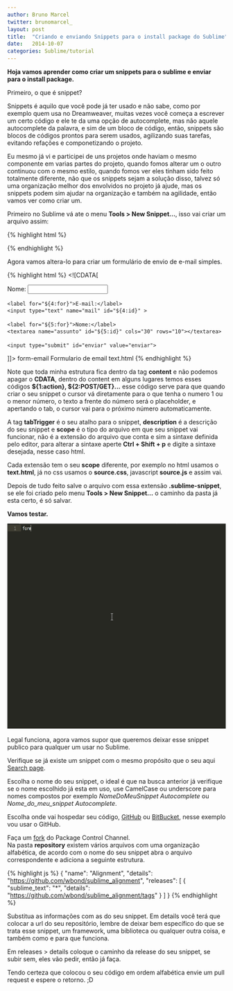 ```yaml
---
author: Bruno Marcel
twitter: brunomarcel_
layout: post
title:  "Criando e enviando Snippets para o install package do Sublime"
date:   2014-10-07
categories: Sublime/tutorial
---
```

<b>Hoja vamos aprender como criar um snippets para o sublime e enviar para o install package.</b>

Primeiro, o que é snippet?

Snippets é aquilo que você pode já ter usado e não sabe, como por exemplo quem usa no Dreamweaver, muitas vezes você começa a escrever um certo código e ele te da uma opção de autocomplete, mas não aquele autocomplete da palavra, e sim de um bloco de código, então, snippets são blocos de códigos prontos para serem usados, agilizando suas tarefas, evitando refações e componetizando o projeto.

Eu mesmo já vi e participei de uns projetos onde haviam o mesmo componente em varias partes do projeto, quando fomos alterar um o outro continuou com o mesmo estilo, quando fomos ver eles tinham sido feito totalmente diferente, não que os snippets sejam a solução disso, talvez só uma organização melhor dos envolvidos no projeto já ajude, mas os snippets podem sim ajudar na organização e também na agilidade, então vamos ver como criar um.

Primeiro no Sublime vá ate o menu <b>Tools > New Snippet...</b>, isso vai criar um arquivo assim:

{% highlight html %}
<snippet>
	<content><![CDATA[
Hello, ${1:this} is a ${2:snippet}.
]]></content>
	<!-- Optional: Set a tabTrigger to define how to trigger the snippet -->
	<!-- <tabTrigger>hello</tabTrigger> -->
	<!-- Optional: Set a scope to limit where the snippet will trigger -->
	<!-- <scope>source.python</scope> -->
</snippet>

{% endhighlight %}

Agora vamos altera-lo para criar um formulário de envio de e-mail simples.

{% highlight html %}
<snippet>
    <content><![CDATA[<!-- Meu Snippet -->
<form action="${1:action}" method="${2:POST/GET}" id="snippetFormMail">
	<label for="${3:for}">Nome:</label>
	<input type="text" name="nome" id="${3:id}" >
	
	<label for="${4:for}">E-mail:</label>
	<input type="text" name="mail" id="${4:id}" >

	<label for="${5:for}">Nome:</label>
	<textarea name="assunto" id="${5:id}" cols="30" rows="10"></textarea>

	<input type="submit" id="enviar" value="enviar">
</form>
	]]></content>
    <tabTrigger>form-email</tabTrigger>
    <description>Formulario de email</description>
    <scope>text.html</scope>
</snippet>
{% endhighlight %}

Note que toda minha estrutura fica dentro da tag <b>content</b> e não podemos apagar o <b>CDATA</b>, dentro do content em alguns lugares temos esses códigos <b>${1:action}, ${2:POST/GET}...</b> esse código serve para que quando criar o seu snippet o cursor vá diretamente para o que tenha o numero 1 ou o menor número, o texto a frente do número será o placeholder, e apertando o tab, o cursor vai para o próximo número automaticamente.

A tag <b>tabTrigger</b> é o seu atalho para o snippet, <b>description</b> é a descrição do seu snippet e <b>scope</b> é o tipo do arquivo em que seu snippet vai funcionar, não é a extensão do arquivo que conta e sim a sintaxe definida pelo editor, para alterar a sintaxe aperte <b>Ctrl + Shift + p</b> e digite a sintaxe desejada, nesse caso html.

Cada extensão tem o seu <b>scope</b> diferente, por exemplo no html usamos o <b>text.html</b>, já no css usamos o <b>source.css</b>, javascript <b>source.js</b> e assim vai.

Depois de tudo feito salve o arquivo com essa extensão <b>.sublime-snippet</b>, se ele foi criado pelo menu <b>Tools > New Snippet...</b> o caminho da pasta já esta certo, é só salvar.

<b>Vamos testar.</b>

<img src="/assets/imgs/form-mail.gif" height="473" width="713" alt="">

Legal funciona, agora vamos supor que queremos deixar esse snippet publico para qualquer um usar no Sublime.

Verifique se já existe um snippet com o mesmo propósito que o seu aqui [Search page][Search page].

Escolha o nome do seu snippet, o ideal é que na busca anterior já verifique se o nome escolhido já esta em uso, use CamelCase ou underscore para nomes compostos por exemplo <i>NomeDoMeuSnippet Autocomplete</i> ou <i>Nome_do_meu_snippet Autocomplete</i>.

Escolha onde vai hospedar seu código, [GitHub][GitHub] ou [BitBucket][BitBucket], nesse exemplo vou usar o GitHub.

Faça um [fork][fork] do Package Control Channel. <br>
Na pasta <b>repository</b> existem vários arquivos com uma organização alfabética, de acordo com o nome do seu snippet abra o arquivo correspondente e adiciona a seguinte estrutura.

{% highlight js %}
{
	"name": "Alignment",
	"details": "https://github.com/wbond/sublime_alignment",
	"releases": [
		{
			"sublime_text": "*",
			"details": "https://github.com/wbond/sublime_alignment/tags"
		}
	]
}
{% endhighlight %}

Substitua as informações com as do seu snippet.
Em details você terá que colocar a url do seu repositório, lembre de deixar bem específico do que se trata esse snippet, um framework, uma biblioteca ou qualquer outra coisa, e também como e para que funciona.

Em releases > details coloque o caminho da release do seu snippet, se subir sem, eles vão pedir, então já faça.

Tendo certeza que colocou o seu código em ordem alfabética envie um pull request e espere o retorno. ;D

<!-- Links -->
[Search page]: https://sublime.wbond.net/search
[fork]: https://github.com/wbond/package_control_channel
[GitHub]: https://github.com/
[BitBucket]: https://bitbucket.org/